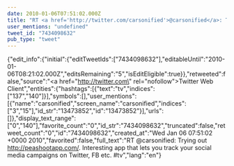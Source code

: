 ```yaml
---
date: 2010-01-06T07:51:02.000Z
title: "RT <a href='http://twitter.com/carsonified'>@carsonified</a>: Trying out http://peashootapp.com/. Interesting app that lets you track your social media campaigns on Twitter, FB etc. #tv″"
user_mentions: "undefined"
tweet_id: "7434098632"
pub_type: "tweet"
---
```

{"edit_info":{"initial":{"editTweetIds":["7434098632"],"editableUntil":"2010-01-06T08:21:02.000Z","editsRemaining":"5","isEditEligible":true}},"retweeted":false,"source":"<a href=\"http://twitter.com\" rel=\"nofollow\">Twitter Web Client</a>","entities":{"hashtags":[{"text":"tv","indices":["137","140"]}],"symbols":[],"user_mentions":[{"name":"carsonified","screen_name":"carsonified","indices":["3","15"],"id_str":"13473852","id":"13473852"}],"urls":[]},"display_text_range":["0","140"],"favorite_count":"0","id_str":"7434098632","truncated":false,"retweet_count":"0","id":"7434098632","created_at":"Wed Jan 06 07:51:02 +0000 2010","favorited":false,"full_text":"RT @carsonified: Trying out http://peashootapp.com/. Interesting app that lets you track your social media campaigns on Twitter, FB etc. #tv","lang":"en"}

